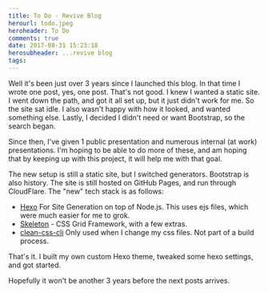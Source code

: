 ```yaml
---
title: To Do - Revive Blog
herourl: todo.jpeg
heroheader: To Do
comments: true
date: 2017-08-31 15:23:18
herosubheader: ...revive blog
tags:
---
```


Well it's been just over 3 years since I launched this blog.  In that time I wrote one post, yes, one post.  That's not good.  I knew I wanted a static site.  I went down the path, and got it all set up, but it just didn't work for me.  So the site sat idle.  I also wasn't happy with how it looked, and wanted something else.  Lastly, I decided I didn't need or want Bootstrap, so the search began.

Since then, I've given 1 public presentation and numerous internal (at work) presentations.  I'm hoping to be able to do more of these, and am hoping that by keeping up with this project, it will help me with that goal.

The new setup is still a static site, but I switched generators.  Bootstrap is also history.  The site is still hosted on GitHub Pages, and run through CloudFlare.  The "new" tech stack is as follows:
* [Hexo]("https://hexo.io) For Site Generation on top of Node.js.  This uses ejs files, which were much easier for me to grok.
* [Skeleton]("http://getskeleton.com) - CSS Grid Framework, with a few extras.
* [clean-css-cli]("https://www.npmjs.com/package/clean-css-cli") Only used when I change my css files.  Not part of a build process.

That's it.  I built my own custom Hexo theme, tweaked some hexo settings, and got started.

Hopefully it won't be another 3 years before the next posts arrives.
